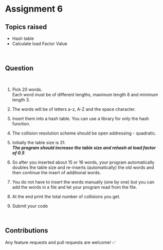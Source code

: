 # Assignment 6

## Topics raised

- Hash table
- Calculate load Factor Value

<br>

## Question

<br>

1. Pick 20  words.<br>Each word must be of different lengths, maximum length 8 and minimum length 3.

2. The words will be of letters a-z, A-Z and the space character.

3. Insert them into a hash table. You can use a library for only the hash function.


4. The collision resolution scheme should be open addressing - quadratic.

5. Initially the table size is 31. <br> ***The program should increase the table size and rehash at load factor of 0.5***

6. So after you inserted about 15 or 16 words, your program automatically doubles the table size and re-inserts (automatically) the old words and then continue the insert of additional words.

7. You do not have to insert the words manually (one by one) but you can add the words in a file and let your program read from the file.
   
8.  At the end print the total number of collisions you get.
   
9.  Submit your code
    

<br>

## Contributions

Any feature requests and pull requests are welcome!  :white_check_mark:

